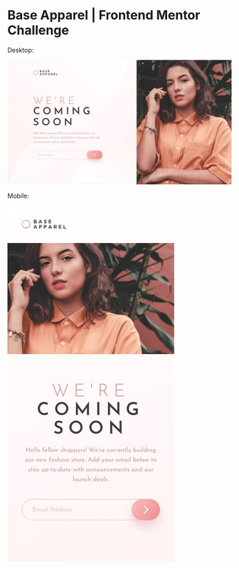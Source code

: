 # Base Apparel | Frontend Mentor Challenge

Desktop:

![View](desktop.jpg)

Mobile:

![View](mobile.jpg)
